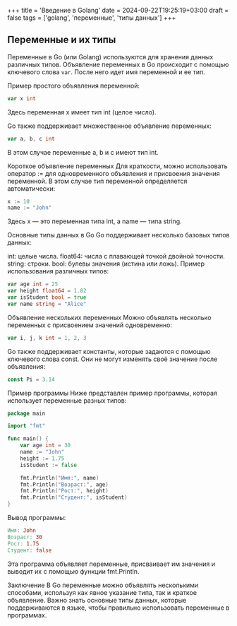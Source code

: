 +++
title = 'Введение в Golang'
date = 2024-09-22T19:25:19+03:00
draft = false
tags = ['golang', 'переменные', 'типы данных']
+++

## Переменные и их типы

Переменные в Go (или Golang) используются для хранения данных различных типов. Объявление переменных в Go происходит с помощью ключевого слова `var`. После него идет имя переменной и ее тип.

Пример простого объявления переменной:

```go
var x int
```
Здесь переменная x имеет тип int (целое число).

Go также поддерживает множественное объявление переменных:

```go
var a, b, c int
```
В этом случае переменные a, b и c имеют тип int.

Короткое объявление переменных
Для краткости, можно использовать оператор := для одновременного объявления и присвоения значения переменной. В этом случае тип переменной определяется автоматически:

```go
x := 10
name := "John"
```
Здесь x — это переменная типа int, а name — типа string.

Основные типы данных в Go
Go поддерживает несколько базовых типов данных:

int: целые числа.
float64: числа с плавающей точкой двойной точности.
string: строки.
bool: булевы значения (истина или ложь).
Пример использования различных типов:

```go
var age int = 25
var height float64 = 1.82
var isStudent bool = true
var name string = "Alice"
```
Объявление нескольких переменных
Можно объявлять несколько переменных с присвоением значений одновременно:

```go
var i, j, k int = 1, 2, 3
```
Go также поддерживает константы, которые задаются с помощью ключевого слова const. Они не могут изменять своё значение после объявления:

```go
const Pi = 3.14
```
Пример программы
Ниже представлен пример программы, которая использует переменные разных типов:

```go
package main

import "fmt"

func main() {
    var age int = 30
    name := "John"
    height := 1.75
    isStudent := false

    fmt.Println("Имя:", name)
    fmt.Println("Возраст:", age)
    fmt.Println("Рост:", height)
    fmt.Println("Студент:", isStudent)
}
```
Вывод программы:
```makefile
Имя: John
Возраст: 30
Рост: 1.75
Студент: false
```
Эта программа объявляет переменные, присваивает им значения и выводит их с помощью функции fmt.Println.

Заключение
В Go переменные можно объявлять несколькими способами, используя как явное указание типа, так и краткое объявление. Важно знать основные типы данных, которые поддерживаются в языке, чтобы правильно использовать переменные в программах.